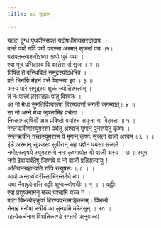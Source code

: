 ```yaml
---
title: ४२ सूक्तम्

---
```

यदद्य दुग्धं पृथवीमसक्तं यदोषधीरप्यसरद्यदापः ।  
वत्से पयो गवि पयो यदस्मा अस्मत् सृजतां पयः॥१॥  
परापतन्त्वाशवोऽश्वा अथो धुरं यथा ।  
एवा मूत्र प्रभिद्यस्व वि वस्तेरा सं सृज । २ ॥  
विषितं ते वस्थिबिलं समुद्रस्योदधेरिव । ।  
प्रते भिनद्मि मेहनं वर्त्तं वेशन्त्या इव । ३ ॥  
अस्य पारे समुद्रस्य शुक्रं ज्योतिरमर्त्यम् ।  
तं नः पात्त्वं हसस्तन्नः पातु विश्वतः ।  
आ नो मेधा सुमतिर्विश्वरूपा हिरण्यवर्णा जगती जगम्यात्॥ ४ ॥  
सा नो अग्ने मेधा जुषतामिह प्रचेताः ।  
निष्क्रामत्वृषिर्यो अत्र प्रविष्टो वयांश्च सयुजा या विहस्तः ॥ ५ ।  
सप्तऋषीणांस्यूमरश्म पथैतु अश्वान् मृगान् पुनरप्येतु कृष्णः ।  
सप्तऋषीन् गच्छस्यूमरश्म ये मृगान् कृष्णः सृजतां वाजो अश्वम्॥ ६ । ।  
ईडे अस्मान् सुप्रजसः सुवीरान् सह यज्ञेन पयसा सजाते ।  
नमोऽस्त्वृषये स्यूमरश्मये नमः कृष्णायोत यो वाजी अस्य । ७ ॥ स्युम  
नमो देवायार्वतेषु जिष्णवे यं नो वाजी प्रतिरात्यायुः !  
अतियन्त्यहान्यति रात्रि रत्युषसः ॥ ८ । ।  
आपो अन्तर्ध्वावरीस्ताभिरन्तर्दधे त्वा ।  
यथा नैवाघ्न्येमासि बह्वीः शुष्यन्त्वोषधीः ॥ ९ । । वह्वीः  
एवा प्रशुष्यमामनु यच्च पश्यामि यच्च न ।  
पाटा बिभर्त्यङ्कुशं हिरण्यवन्तमङ्किनम्। विभर्त्य  
तेनाहं मन्वेषां स्त्रीयं आ लुन्यामि ममेदसून् ॥ १० ॥  
(इत्येकर्चनाम विंशतिकाण्डे सप्तमो अनुवाकः)  